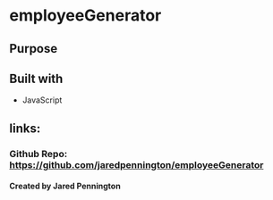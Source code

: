 # employeeGenerator

## Purpose


## Built with
* JavaScript




## links:

### Github Repo: https://github.com/jaredpennington/employeeGenerator

#### Created by Jared Pennington
